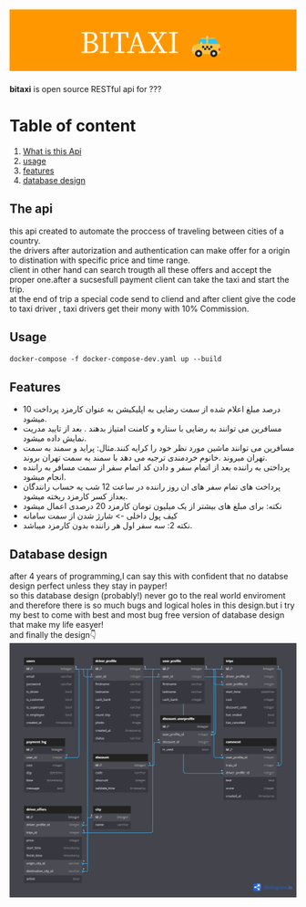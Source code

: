 ![head banner](./markdown/BITAXI%20(2).png)
----------

**bitaxi** is open source RESTful api for ???

# Table of content

1. [What is this Api](#what-is-this-api)
2. [usage](#usage)
3. [features](#features)
4. [database design](#database-design)



## <a name="what-is-this-api">The api</a>
this api created to automate the proccess of traveling between cities of a country.<br>
the drivers after autorization and authentication can make offer for a origin to distination with specific price and time range.<br>
client in other hand can search trougth all these offers and accept the proper one.after a sucsesfull payment client can take the taxi and start the trip.<br>
at the end of trip a special code send to cliend and after client give the code to taxi driver , taxi drivers get their mony with 10% Commission.

## <a name="usage">Usage</a>
```
docker-compose -f docker-compose-dev.yaml up --build
```

## <a name="features">Features</a>
- 10 درصد مبلغ اعلام شده از سمت رضایی به اپلیکیشن به عنوان کارمزد پرداخت میشود.
- مسافرین می توانند به رضایی با ستاره و کامنت امتیاز بدهند . بعد از تایید مدریت نمایش داده میشود.
-  مسافرین می توانند ماشین مورد نظر خود را کرایه کنند.مثال: پراید و سمند به سمت تهران میروند .خانوم خردمندی ترجیه می دهد با سمند به سمت تهران بروند.
- پرداختی به راننده بعد از اتمام سفر و دادن کد اتمام سفر از سمت مسافر به راننده انجام میشود.
- پرداخت های تمام سفر های ان روز راننده در ساعت 12 شب یه حساب رانندگان بعداز کسر کارمزد ریخته میشود.
- نکته: برای مبلغ های بیشتر از یک میلیون تومان کارمزد 20 درصدی اعمال میشود
- کیف پول داخلی -> شارژ شدن از سمت سامانه
- نکته 2: سه سفر اول هر راننده بدون کارمزد میباشد.

## <a name="database-design">Database design</a>
after 4 years of programming,I can say this with confident that no databse design perfect unless they stay in payper!
<br>
so this database design (probably!) never go to the real world enviroment and therefore there is so much bugs and logical holes in this design.but i try my best to come with best and most bug free version of database design that 
make my life easyer!<br> 
and finally the design👇<br>
![database design image](./markdown/dbd.png)
